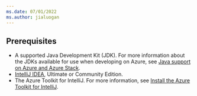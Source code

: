 ```yaml
---
ms.date: 07/01/2022
ms.author: jialuogan
---
```


## Prerequisites

- A supported Java Development Kit (JDK). For more information about the JDKs available for use when developing on Azure, see [Java support on Azure and Azure Stack](../../fundamentals/java-support-on-azure.md).
- [IntelliJ IDEA](https://www.jetbrains.com/idea/download/), Ultimate or Community Edition.
- The Azure Toolkit for IntelliJ. For more information, see [Install the Azure Toolkit for IntelliJ](../install-toolkit.md).
